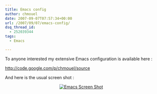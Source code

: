 ```yaml
---
title: Emacs config
author: chmouel
date: 2007-09-07T07:57:34+00:00
url: /2007/09/07/emacs-config/
dsq_thread_id:
  - 252039344
tags:
  - Emacs

---
```

To anyone interested my extensive Emacs configuration is available here :

<a href="http://code.google.com/p/chmouel/source" target="_blank">http://code.google.com/p/chmouel/source</a>

And here is the usual screen shot :

<a href="http://www.chmouel.com/blog/2007/09/07/emacs-config/emacs-screen-shot/" rel="attachment wp-att-60" title="Emacs Screen Shot"></a>

<p style="text-align: center">
  <a href="http://www.chmouel.com/blog/2007/09/07/emacs-config/emacs-screen-shot/" rel="attachment wp-att-60" title="Emacs Screen Shot"><img src="http://www.chmouel.com/blog/wp-content/uploads/2007/09/chmouemacs.thumbnail.png" alt="Emacs Screen Shot" /></a>
</p>